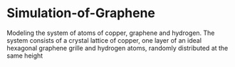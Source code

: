 # Simulation-of-Graphene
 Modeling the system of atoms of copper, graphene and hydrogen. The system consists of a crystal lattice of copper, one layer of an ideal hexagonal graphene grille and hydrogen atoms, randomly distributed at the same height
